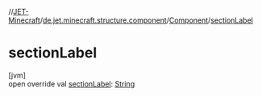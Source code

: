 //[JET-Minecraft](../../../index.md)/[de.jet.minecraft.structure.component](../index.md)/[Component](index.md)/[sectionLabel](section-label.md)

# sectionLabel

[jvm]\
open override val [sectionLabel](section-label.md): [String](https://kotlinlang.org/api/latest/jvm/stdlib/kotlin/-string/index.html)
